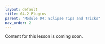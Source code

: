 ```yaml
---
layout: default
title: 04.2 Plugins
parent: "Module 04: Eclipse Tips and Tricks"
nav_order: 2
---
```


Content for this lesson is coming soon.
